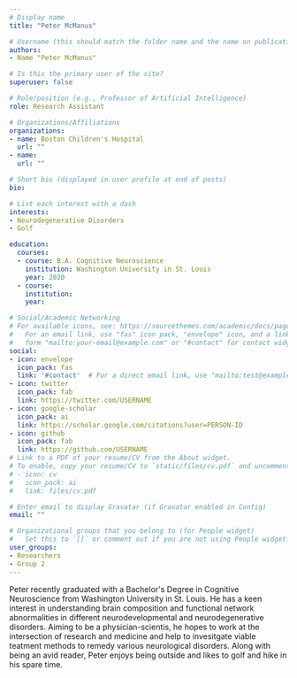 ```yaml
---
# Display name
title: "Peter McManus"

# Username (this should match the folder name and the name on publications)
authors:
- Name "Peter McManus"

# Is this the primary user of the site?
superuser: false

# Role/position (e.g., Professor of Artificial Intelligence)
role: Research Assistant

# Organizations/Affiliations
organizations:
- name: Boston Children's Hospital  
  url: ""
- name: 
  url: ""

# Short bio (displayed in user profile at end of posts)
bio: 

# List each interest with a dash
interests:
- Neurodegenerative Disorders
- Golf

education:
  courses:
  - course: B.A. Cognitive Neuroscience 
    institution: Washington University in St. Louis 
    year: 2020
  - course: 
    institution: 
    year: 

# Social/Academic Networking
# For available icons, see: https://sourcethemes.com/academic/docs/page-builder/#icons
#   For an email link, use "fas" icon pack, "envelope" icon, and a link in the
#   form "mailto:your-email@example.com" or "#contact" for contact widget.
social:
- icon: envelope
  icon_pack: fas
  link: '#contact'  # For a direct email link, use "mailto:test@example.org".
- icon: twitter
  icon_pack: fab
  link: https://twitter.com/USERNAME
- icon: google-scholar
  icon_pack: ai
  link: https://scholar.google.com/citations?user=PERSON-ID
- icon: github
  icon_pack: fab
  link: https://github.com/USERNAME
# Link to a PDF of your resume/CV from the About widget.
# To enable, copy your resume/CV to `static/files/cv.pdf` and uncomment the lines below.
# - icon: cv
#   icon_pack: ai
#   link: files/cv.pdf

# Enter email to display Gravatar (if Gravatar enabled in Config)
email: ""

# Organizational groups that you belong to (for People widget)
#   Set this to `[]` or comment out if you are not using People widget.
user_groups:
- Researchers
- Group 2
---
```


Peter recently graduated with a Bachelor's Degree in Cognitive Neuroscience from Washington University in St. Louis. He has a keen interest in understanding brain composition and functional network abnormalities in different neurodevelopmental and neurodegenerative disorders. Aiming to be a physician-scientis, he hopes to work at the intersection of research and medicine and help to invesitgate viable teatment methods to remedy various neurological disorders. Along with being an avid reader, Peter enjoys being outside and likes to golf and hike in his spare time. 
